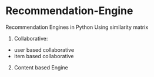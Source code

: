 # Recommendation-Engine
Recommendation Engines in Python
Using similarity matrix

1. Collaborative:
- user based collaborative
- item based collaborative
2. Content based Engine
